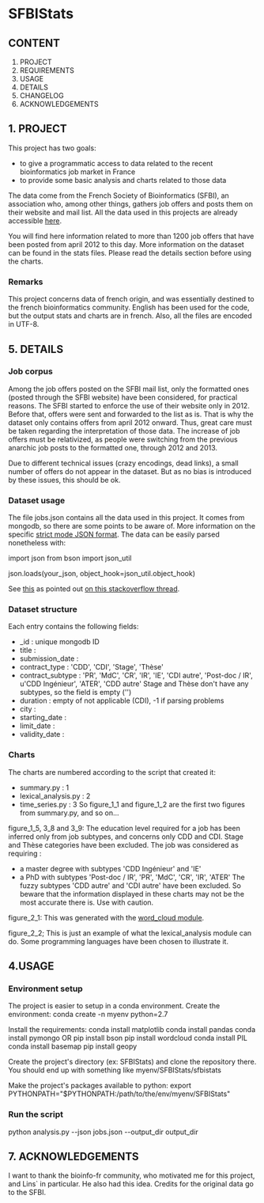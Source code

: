 # SFBIStats

## CONTENT

1. PROJECT
2. REQUIREMENTS
4. USAGE
5. DETAILS
6. CHANGELOG
7. ACKNOWLEDGEMENTS

## 1. PROJECT

This project has two goals:
 - to give a programmatic access to data related to the recent bioinformatics job market in France
 - to provide some basic analysis and charts related to those data

The data come from the French Society of Bioinformatics (SFBI), an association who, among other things, gathers job offers
and posts them on their 
website and mail list. All the data used in this projects are already accessible [here](http://www.sfbi.fr/recherche_emplois).

You will find here information related to more than 1200 job offers that have been posted from april 2012 to this day.
More information on the dataset can be found in the stats files.
Please read the details section before using the charts.

### Remarks

This project concerns data of french origin, and was essentially destined to the french bioinformatics community. 
English has been used for the code, but the output stats and charts are in french. Also, all the files are encoded in UTF-8.

## 5. DETAILS

### Job corpus

Among the job offers posted on the SFBI mail list, only the formatted ones (posted through the SFBI website) have been considered, for practical reasons.
The SFBI started to enforce the use of their website only in 2012.
Before that, offers were sent and forwarded to the list as is.
That is why the dataset only contains offers from april 2012 onward.
Thus, great care must be taken regarding the interpretation of those data.
The increase of job offers must be relativized, as people were switching from the previous anarchic job posts to the formatted one, through 2012 and 2013.

Due to different technical issues (crazy encodings, dead links), a small number of offers do not appear in the dataset.
But as no bias is introduced by these issues, this should be ok.

### Dataset usage

The file jobs.json contains all the data used in this project.
It comes from mongodb, so there are some points to be aware of.
More information on the specific [strict mode JSON format](https://docs.mongodb.org/manual/reference/mongodb-extended-json/).
The data can be easily parsed nonetheless with:

import json
from bson import json_util

json.loads(your_json, object_hook=json_util.object_hook)

See [this](http://api.mongodb.org/python/1.4/api/pymongo/json_util.html) as pointed out [on this stackoverflow thread](http://stackoverflow.com/a/11286988).

### Dataset structure

Each entry contains the following fields:
 - _id : unique mongodb ID
 - title : 
 - submission_date : 
 - contract_type : 'CDD', 'CDI', 'Stage', 'Thèse'
 - contract_subtype : 'PR', 'MdC', 'CR', 'IR', 'IE', 'CDI autre', 'Post-doc / IR', u'CDD Ingénieur', 'ATER', 'CDD autre'
 Stage and Thèse don't have any subtypes, so the field is empty ('')
 - duration : empty of not applicable (CDI), -1 if parsing problems
 - city : 
 - starting_date : 
 - limit_date : 
 - validity_date :
 
### Charts

The charts are numbered according to the script that created it:
 - summary.py : 1
 - lexical_analysis.py : 2
 - time_series.py : 3
So figure_1_1 and figure_1_2 are the first two figures from summary.py, and so on...

figure_1_5, 3_8 and 3_9:
The education level required for a job has been inferred only from job subtypes, and concerns only CDD and CDI.
Stage and Thèse categories have been excluded.
The job was considered as requiring :
 - a master degree with subtypes 'CDD Ingénieur' and 'IE'
 - a PhD with subtypes 'Post-doc / IR', 'PR', 'MdC', 'CR', 'IR', 'ATER'
The fuzzy subtypes 'CDD autre' and 'CDI autre' have been excluded.
So beware that the information displayed in these charts may not be the most accurate there is. Use with caution.

figure_2_1:
This was generated with the [word_cloud module](https://github.com/amueller/word_cloud).

figure_2_2;
This is just an example of what the lexical_analysis module can do.
Some programming languages have been chosen to illustrate it.

## 4.USAGE

### Environment setup

The project is easier to setup in a conda environment.
Create the environment:
conda create -n myenv python=2.7

Install the requirements:
conda install matplotlib
conda install pandas
conda install pymongo OR pip install bson
pip install wordcloud
conda install PIL
conda install basemap
pip install geopy

Create the project's directory (ex: SFBIStats) and clone the repository there.
You should end up with something like myenv/SFBIStats/sfbistats

Make the project's packages available to python:
export PYTHONPATH="$PYTHONPATH:/path/to/the/env/myenv/SFBIStats"

### Run the script

python analysis.py --json jobs.json --output_dir output_dir

## 7. ACKNOWLEDGEMENTS

I want to thank the bioinfo-fr community, who motivated me for this project, and Lins` in particular. He also had this idea.
Credits for the original data go to the SFBI.
